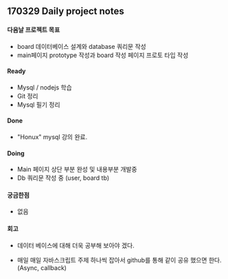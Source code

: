 ## 170329 Daily project notes

#### 다음날  프로젝트 목표

- board 데이터베이스 설계와 database 쿼리문 작성
- main페이지 prototype 작성과 board 작성 페이지 프로토 타입 작성

#### Ready 

- Mysql / nodejs 학습
- Git 정리
- Mysql 필기 정리

#### Done
- "Honux" mysql 강의 완료.

#### Doing
- Main 페이지 상단 부분 완성 및 내용부분 개발중
- Db 쿼리문 작성 중 (user, board tb)

#### 궁금한점
- 없음

#### 회고

- 데이터 베이스에 대해 더욱 공부해 보아야 겠다.


- 매일 매일 자바스크립트 주제 하나씩 잡아서 github를 통해 같이 공유 했으면 한다.(Async, callback) 

